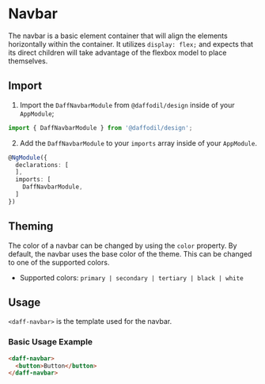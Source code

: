 # Navbar
The navbar is a basic element container that will align the elements horizontally within the container. It utilizes `display: flex;` and expects that its direct children will take advantage of the flexbox model to place themselves.

## Import 
1. Import the `DaffNavbarModule` from `@daffodil/design` inside of your `AppModule`;

```typescript
import { DaffNavbarModule } from '@daffodil/design';
```

2. Add the `DaffNavbarModule` to your `imports` array inside of your `AppModule`.

```typescript
@NgModule({
  declarations: [
  ],
  imports: [
    DaffNavbarModule,
  ]
})
```

## Theming
The color of a navbar can be changed by using the `color` property. By default, the navbar uses the base color of the theme. This can be changed to one of the supported colors.
- Supported colors: `primary | secondary | tertiary | black | white`

## Usage 

`<daff-navbar>` is the template used for the navbar.

### Basic Usage Example
``` html
<daff-navbar>
  <button>Button</button>
</daff-navbar>
```